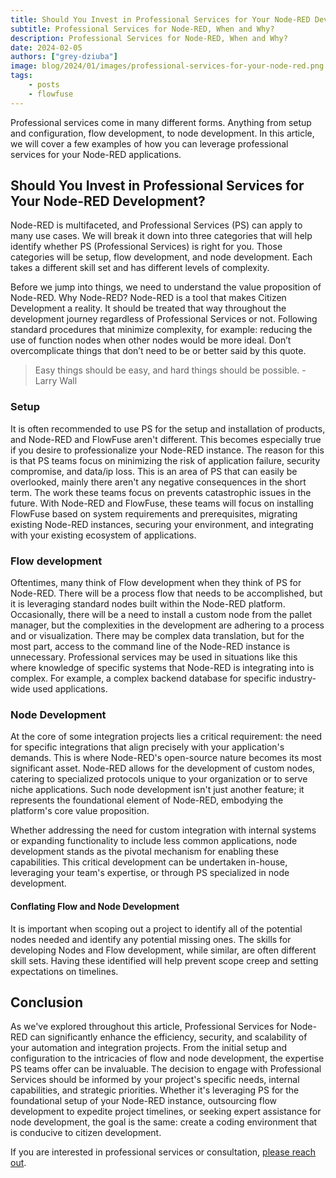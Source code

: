 ```yaml
---
title: Should You Invest in Professional Services for Your Node-RED Development?
subtitle: Professional Services for Node-RED, When and Why?
description: Professional Services for Node-RED, When and Why?
date: 2024-02-05
authors: ["grey-dziuba"]
image: blog/2024/01/images/professional-services-for-your-node-red.png
tags:
    - posts
    - flowfuse
---
```


Professional services come in many different forms. Anything from setup and configuration, flow development, to node development. In this article, we will cover a few examples of how you can leverage professional services for your Node-RED applications.

<!--more-->

## Should You Invest in Professional Services for Your Node-RED Development?

Node-RED is multifaceted, and Professional Services (PS) can apply to many use cases.  We will break it down into three categories that will help identify whether PS (Professional Services) is right for you. Those categories will be setup, flow development, and node development. Each takes a different skill set and has different levels of complexity.

Before we jump into things, we need to understand the value proposition of Node-RED. Why Node-RED? Node-RED is a tool that makes Citizen Development a reality. It should be treated that way throughout the development journey regardless of Professional Services or not. Following standard procedures that minimize complexity, for example: reducing the use of function nodes when other nodes would be more ideal. Don’t overcomplicate things that don’t need to be or better said by this quote.

> Easy things should be easy, and hard things should be possible. 
-Larry Wall

### Setup

It is often recommended to use PS for the setup and installation of products,
and Node-RED and FlowFuse aren't different. This becomes especially true if you
desire to professionalize your Node-RED instance. The reason for this is that PS
teams focus on minimizing the risk of application failure, security compromise,
and data/ip loss. This is an area of PS that can easily be overlooked, mainly
there aren't any negative consequences in the short term. The work these teams focus on prevents catastrophic issues in the future. With Node-RED and FlowFuse, these teams will focus on installing FlowFuse based on system requirements and prerequisites, migrating existing Node-RED instances, securing your environment, and integrating with your existing ecosystem of applications.

### Flow development

Oftentimes, many think of Flow development when they think of PS for Node-RED. There will be a process flow that needs to be accomplished, but it is leveraging standard nodes built within the Node-RED platform. Occasionally, there will be a need to install a custom node from the pallet manager, but the complexities in the development are adhering to a process and or visualization.  There may be complex data translation, but for the most part, access to the command line of the Node-RED instance is unnecessary. Professional services may be used in situations like this where knowledge of specific systems that Node-RED is integrating into is complex. For example, a complex backend database for specific industry-wide used applications.

### Node Development

At the core of some integration projects lies a critical requirement: the need for specific integrations that align precisely with your application's demands. This is where Node-RED's open-source nature becomes its most significant asset. Node-RED allows for the development of custom nodes, catering to specialized protocols unique to your organization or to serve niche applications. Such node development isn't just another feature; it represents the foundational element of Node-RED, embodying the platform's core value proposition.

Whether addressing the need for custom integration with internal systems or expanding functionality to include less common applications, node development stands as the pivotal mechanism for enabling these capabilities. This critical development can be undertaken in-house, leveraging your team's expertise, or through PS specialized in node development. 

#### Conflating Flow and Node Development

It is important when scoping out a project to identify all of the potential nodes needed and identify any potential missing ones. The skills for developing Nodes and Flow development, while similar, are often different skill sets.  Having these identified will help prevent scope creep and setting expectations on timelines.

## Conclusion

As we've explored throughout this article, Professional Services for Node-RED can significantly enhance the efficiency, security, and scalability of your automation and integration projects. From the initial setup and configuration to the intricacies of flow and node development, the expertise PS teams offer can be invaluable. The decision to engage with Professional Services should be informed by your project's specific needs, internal capabilities, and strategic priorities. Whether it's leveraging PS for the foundational setup of your Node-RED instance, outsourcing flow development to expedite project timelines, or seeking expert assistance for node development, the goal is the same: create a coding environment that is conducive to citizen development.

If you are interested in professional services or consultation, [please reach out](/professional-services/).
